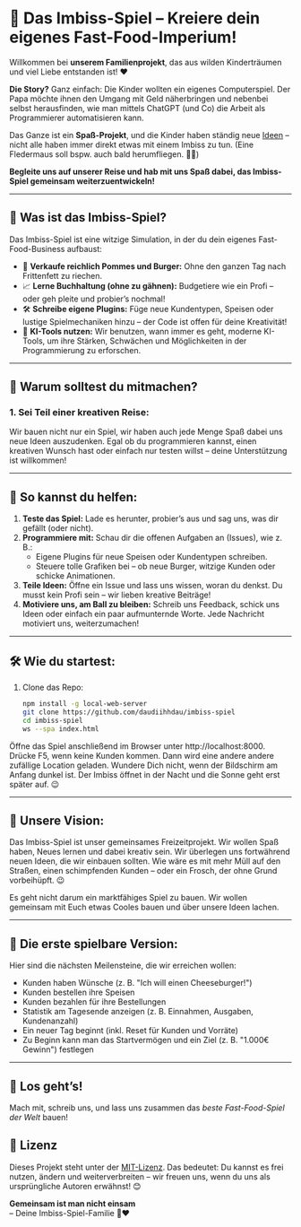 # 🍔 **Das Imbiss-Spiel** – Kreiere dein eigenes Fast-Food-Imperium!

Willkommen bei **unserem Familienprojekt**, das aus wilden Kinderträumen und viel Liebe entstanden ist! ❤️  

**Die Story?** Ganz einfach: Die Kinder wollten ein eigenes Computerspiel. Der Papa möchte ihnen den Umgang mit Geld näherbringen und nebenbei selbst herausfinden, wie man mittels ChatGPT (und Co) die Arbeit als Programmierer automatisieren kann.  

Das Ganze ist ein **Spaß-Projekt**, und die Kinder haben ständig neue [Ideen](Ideen-Board.md) – nicht alle haben immer direkt etwas mit einem Imbiss zu tun. (Eine Fledermaus soll bspw. auch bald herumfliegen. 🦇🍟)  

**Begleite uns auf unserer Reise und hab mit uns Spaß dabei, das Imbiss-Spiel gemeinsam weiterzuentwickeln!**

---

## 🚀 **Was ist das Imbiss-Spiel?**  
Das Imbiss-Spiel ist eine witzige Simulation, in der du dein eigenes Fast-Food-Business aufbaust:  
- 🍟 **Verkaufe reichlich Pommes und Burger:** Ohne den ganzen Tag nach Frittenfett zu riechen.
- 📈 **Lerne Buchhaltung (ohne zu gähnen):** Budgetiere wie ein Profi – oder geh pleite und probier’s nochmal!  
- 🛠️ **Schreibe eigene Plugins:** Füge neue Kundentypen, Speisen oder lustige Spielmechaniken hinzu – der Code ist offen für deine Kreativität!
- 🤖 **KI-Tools nutzen:** Wir benutzen, wann immer es geht, moderne KI-Tools, um ihre Stärken, Schwächen und Möglichkeiten in der Programmierung zu erforschen.  

---

## 🧐 **Warum solltest du mitmachen?**

### 1. **Sei Teil einer kreativen Reise:**  
Wir bauen nicht nur ein Spiel, wir haben auch jede Menge Spaß dabei uns neue Ideen auszudenken. Egal ob du programmieren kannst, einen kreativen Wunsch hast oder einfach nur testen willst – deine Unterstützung ist willkommen!  

---

## 🍟 **So kannst du helfen:**  

1. **Teste das Spiel:** Lade es herunter, probier’s aus und sag uns, was dir gefällt (oder nicht).  
2. **Programmiere mit:** Schau dir die offenen Aufgaben an (Issues), wie z. B.:  
   - Eigene Plugins für neue Speisen oder Kundentypen schreiben.  
   - Steuere tolle Grafiken bei – ob neue Burger, witzige Kunden oder schicke Animationen.  
3. **Teile Ideen:** Öffne ein Issue und lass uns wissen, woran du denkst. Du musst kein Profi sein – wir lieben kreative Beiträge!  
4. **Motiviere uns, am Ball zu bleiben:** Schreib uns Feedback, schick uns Ideen oder einfach ein paar aufmunternde Worte. Jede Nachricht motiviert uns, weiterzumachen!

---

## 🛠️ **Wie du startest:**  

1. Clone das Repo:  
   ```bash  
   npm install -g local-web-server
   git clone https://github.com/daudiihhdau/imbiss-spiel  
   cd imbiss-spiel  
   ws --spa index.html
   ```

Öffne das Spiel anschließend im Browser unter http://localhost:8000.
Drücke F5, wenn keine Kunden kommen. Dann wird eine andere andere zufällige Location geladen.
Wundere Dich nicht, wenn der Bildschirm am Anfang dunkel ist. Der Imbiss öffnet in der Nacht und die Sonne geht erst später auf. 😉  

---

## 🌟 **Unsere Vision:**  
Das Imbiss-Spiel ist unser gemeinsames Freizeitprojekt. Wir wollen Spaß haben, Neues lernen und dabei kreativ sein. Wir überlegen uns fortwährend neuen Ideen, die wir einbauen sollten. Wie wäre es mit mehr Müll auf den Straßen, einen schimpfenden Kunden – oder ein Frosch, der ohne Grund vorbeihüpft. 😉  

Es geht nicht darum ein marktfähiges Spiel zu bauen. Wir wollen gemeinsam mit Euch etwas Cooles bauen und über unsere Ideen lachen.

---

## 🎯 **Die erste spielbare Version:**  
Hier sind die nächsten Meilensteine, die wir erreichen wollen:  
- Kunden haben Wünsche (z. B. "Ich will einen Cheeseburger!")  
- Kunden bestellen ihre Speisen  
- Kunden bezahlen für ihre Bestellungen  
- Statistik am Tagesende anzeigen (z. B. Einnahmen, Ausgaben, Kundenanzahl)  
- Ein neuer Tag beginnt (inkl. Reset für Kunden und Vorräte)  
- Zu Beginn kann man das Startvermögen und ein Ziel (z. B. "1.000€ Gewinn") festlegen  

---

## 🍔 **Los geht’s!**  
Mach mit, schreib uns, und lass uns zusammen das *beste Fast-Food-Spiel der Welt* bauen!  

## 📝 Lizenz  

Dieses Projekt steht unter der [MIT-Lizenz](LICENSE). Das bedeutet: Du kannst es frei nutzen, ändern und weiterverbreiten – wir freuen uns, wenn du uns als ursprüngliche Autoren erwähnst! 😊

**Gemeinsam ist man nicht einsam**  
– Deine Imbiss-Spiel-Familie 🍟❤️
